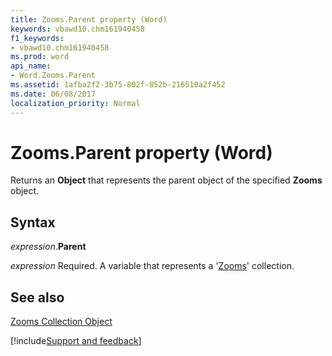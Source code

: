 ```yaml
---
title: Zooms.Parent property (Word)
keywords: vbawd10.chm161940458
f1_keywords:
- vbawd10.chm161940458
ms.prod: word
api_name:
- Word.Zooms.Parent
ms.assetid: 1afba2f2-3b75-802f-852b-216510a2f452
ms.date: 06/08/2017
localization_priority: Normal
---
```



# Zooms.Parent property (Word)

Returns an  **Object** that represents the parent object of the specified **Zooms** object.


## Syntax

_expression_.**Parent**

_expression_ Required. A variable that represents a '[Zooms](Word.zooms.md)' collection.


## See also


[Zooms Collection Object](Word.zooms.md)

[!include[Support and feedback](~/includes/feedback-boilerplate.md)]